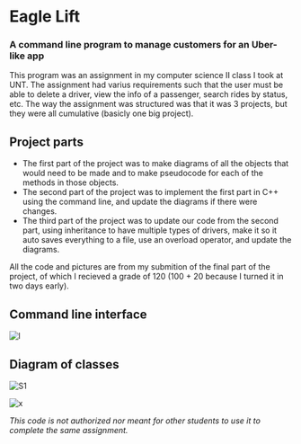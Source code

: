 # Eagle Lift
### A command line program to manage customers for an Uber-like app
This program was an assignment in my computer science II class I took at UNT. The assignment had varius requirements such that the user must be able to delete a driver, view the info of a passenger, search rides by status, etc. The way the assignment was structured was that it was 3 projects, but they were all cumulative (basicly one big project).

## Project parts
* The first part of the project was to make diagrams of all the objects that would need to be made and to make pseudocode for each of the methods in those objects.
* The second part of the project was to implement the first part in C++ using the command line, and update the diagrams if there were changes.
* The third part of the project was to update our code from the second part, using inheritance to have multiple types of drivers, make it so it auto saves everything to a file, use an overload operator, and update the diagrams.

All the code and pictures are from my submition of the final part of the project, of which I recieved a grade of 120 (100 + 20 because I turned it in two days early). 

## Command line interface
![l](https://github.com/zane222/Eagle-Lift/assets/51272566/f229c4ce-b3fb-45a1-b205-05a1b6122df3)

## Diagram of classes
![S1](https://github.com/zane222/Eagle-Lift/assets/51272566/20e84dba-8def-4d04-b57e-fe886262f473)

![x](https://github.com/zane222/Eagle-Lift/assets/51272566/de5fd413-6e99-4faa-9b83-01a865ed1526)

*This code is not authorized nor meant for other students to use it to complete the same assignment.*
